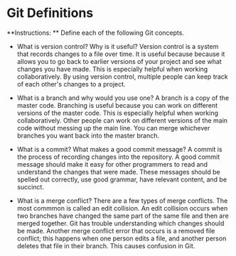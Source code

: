 # Git Definitions

**Instructions: ** Define each of the following Git concepts.

* What is version control?  Why is it useful?
Version control is a system that records changes to a file over time. It is useful because because it allows you to go back to earlier versions of your project and see what changes you have made. This is especially helpful when working collaboratively. By using version control, multiple people can keep track of each other's changes to a project. 

* What is a branch and why would you use one?
A branch is a copy of the master code. Branching is useful because you can work on different versions of the master code. This is especially helpful when working collaboratively. Other people can work on different versions of the main code without messing up the main line. You can merge whichever branches you want back into the master branch.  
* What is a commit? What makes a good commit message?
A commit is the process of recording changes into the repository. A good commit message should make it easy for other programmers to read and understand the changes that were made. These messages should be spelled out correctly, use good grammar, have relevant content, and be succinct. 
* What is a merge conflict?
There are a few types of merge conflicts. The most commmon is called an edit collision. An edit collision occurs when two branches have changed the same part of the same file and then are merged together. Git has trouble understanding which changes should be made. Another merge conflict error that occurs is a removed file conflict; this happens when one person edits a file, and another person deletes that file in their branch. This causes confusion in Git. 
